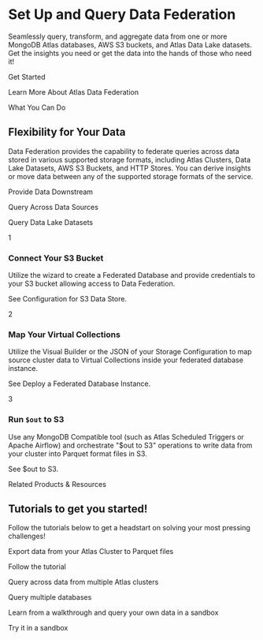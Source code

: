 # Set Up and Query Data Federation

Seamlessly query, transform, and aggregate data from one or more MongoDB Atlas
databases, AWS S3 buckets, and Atlas Data Lake datasets. Get the insights you
need or get the data into the hands of those who need it!

Get Started

Learn More About Atlas Data Federation

What You Can Do

## Flexibility for Your Data

Data Federation provides the capability to federate queries across data stored
in various supported storage formats, including Atlas Clusters, Data Lake
Datasets, AWS S3 Buckets, and HTTP Stores. You can derive insights or move
data between any of the supported storage formats of the service.

Provide Data Downstream

Query Across Data Sources

Query Data Lake Datasets

1

### Connect Your S3 Bucket

Utilize the wizard to create a Federated Database and provide credentials to
your S3 bucket allowing access to Data Federation.

See Configuration for S3 Data Store.

2

### Map Your Virtual Collections

Utilize the Visual Builder or the JSON of your Storage Configuration to map
source cluster data to Virtual Collections inside your federated database
instance.

See Deploy a Federated Database Instance.

3

### Run `$out` to S3

Use any MongoDB Compatible tool (such as Atlas Scheduled Triggers or Apache
Airflow) and orchestrate "$out to S3" operations to write data from your
cluster into Parquet format files in S3.

See $out to S3.

Related Products & Resources

## Tutorials to get you started!

Follow the tutorials below to get a headstart on solving your most pressing
challenges!

Export data from your Atlas Cluster to Parquet files

Follow the tutorial

Query across data from multiple Atlas clusters

Query multiple databases

Learn from a walkthrough and query your own data in a sandbox

Try it in a sandbox

